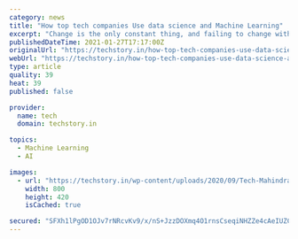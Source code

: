 ```yaml
---
category: news
title: "How top tech companies Use data science and Machine Learning"
excerpt: "Change is the only constant thing, and failing to change with times is like walking on the path of self-destruction. Tech giants know this bitter truth. Hence, they are always following technological developments to make sure they adapt themselves quickly."
publishedDateTime: 2021-01-27T17:17:00Z
originalUrl: "https://techstory.in/how-top-tech-companies-use-data-science-and-machine-learning/"
webUrl: "https://techstory.in/how-top-tech-companies-use-data-science-and-machine-learning/"
type: article
quality: 39
heat: 39
published: false

provider:
  name: tech
  domain: techstory.in

topics:
  - Machine Learning
  - AI

images:
  - url: "https://techstory.in/wp-content/uploads/2020/09/Tech-Mahindra-to-Offer-Blockchain-Solutions-800x420-1.jpg"
    width: 800
    height: 420
    isCached: true

secured: "SFXh1lPgOD1OJv7rNRcvKv9/x/nS+JzzDOXmq4O1rnsCseqiNHZZe4cAeIUZCV8ldx36Mq17Nh9l327w7MzKel/OLScLm8aRa0B64L/KWYHjLw7d0nsBIDtSoxvglNyAoRO0PrEGTtuj8RBQlYlqHVW2MadR2VeW4WAJA/FPkI8nbk0Fe5M8op0uFRRiPsKmppB0BIUK1oUXQyErP6TANDzOWjNn8Rl6fAc/mTfeG7mXzEf9SainekJaUxLlrY08VSqnjKEb/BfZGPO5AqaDatlUJ95uOAmYi+r2x5AAh2BdOX5ST1R50/DMQ2xNQ2YHvdGhHAgDiTjjNFST1N4/L2ktEyL5GxEdfyRt1UMUjmg=;4ghLDSu6t3PITFirBHwpzA=="
---
```


